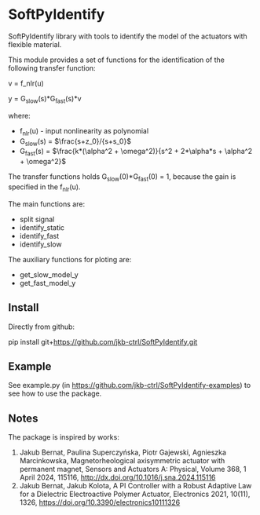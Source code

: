 # SoftPyIdentify
SoftPyIdentify library with tools to identify the model of the actuators with flexible material.

This module provides a set of functions for the identification of the following transfer function:

v = f_nlr(u)

y = G<sub>slow</sub>(s)*G<sub>fast</sub>(s)*v

where:
- f<sub>nlr</sub>(u) - input nonlinearity as polynomial
- G<sub>slow</sub>(s) = $\frac{s+z_0}/{s+s_0}$
- G<sub>fast</sub>(s) = $\frac{k*(\alpha^2 + \omega^2)}{s^2 + 2*\alpha*s + \alpha^2 + \omega^2}$

The transfer functions holds G<sub>slow</sub>(0)*G<sub>fast</sub>(0) = 1, because the gain is specified in the f<sub>nlr</sub>(u).

The main functions are:
- split signal
- identify_static
- identify_fast
- identify_slow

The auxiliary functions for ploting are:
- get_slow_model_y
- get_fast_model_y

Install
-----
Directly from github:

pip install git+https://github.com/jkb-ctrl/SoftPyIdentify.git

Example
-----
See example.py (in https://github.com/jkb-ctrl/SoftPyIdentify-examples) to see how to use the package.

Notes
-----
The package is inspired by works:
1. Jakub Bernat, Paulina Superczyńska, Piotr Gajewski, Agnieszka Marcinkowska, Magnetorheological axisymmetric actuator with permanent magnet, Sensors and Actuators A: Physical, Volume 368, 1 April 2024, 115116, http://dx.doi.org/10.1016/j.sna.2024.115116
2. Jakub Bernat, Jakub Kolota, A PI Controller with a Robust Adaptive Law for a Dielectric Electroactive Polymer Actuator, Electronics 2021, 10(11), 1326, https://doi.org/10.3390/electronics10111326
